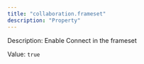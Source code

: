 ```yaml
---
title: "collaboration.frameset"
description: "Property"
---
```


Description: Enable Connect in the frameset

Value: `true`